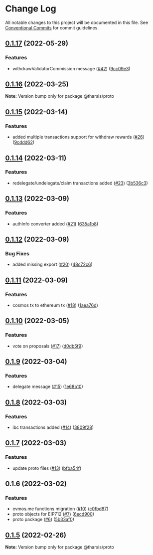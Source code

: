 # Change Log

All notable changes to this project will be documented in this file.
See [Conventional Commits](https://conventionalcommits.org) for commit guidelines.

## [0.1.17](https://github.com/tharsis/evmosjs/compare/@tharsis/proto@0.1.16...@tharsis/proto@0.1.17) (2022-05-29)

### Features

* withdrawValidatorCommission message ([#42](https://github.com/tharsis/evmosjs/issues/42)) ([9cc09e3](https://github.com/tharsis/evmosjs/commit/9cc09e34f0f052555d1f9c6e8f3d81dfbbea6d1c))

## [0.1.16](https://github.com/tharsis/evmosjs/compare/@tharsis/proto@0.1.15...@tharsis/proto@0.1.16) (2022-03-25)

**Note:** Version bump only for package @tharsis/proto

## [0.1.15](https://github.com/tharsis/evmosjs/compare/@tharsis/proto@0.1.14...@tharsis/proto@0.1.15) (2022-03-14)

### Features

* added multiple transactions support for withdraw rewards ([#26](https://github.com/tharsis/evmosjs/issues/26)) ([9cddd62](https://github.com/tharsis/evmosjs/commit/9cddd62bdeec00d50791df8fbaa0c1301d08d4ca))

## [0.1.14](https://github.com/tharsis/evmosjs/compare/@tharsis/proto@0.1.13...@tharsis/proto@0.1.14) (2022-03-11)

### Features

* redelegate/undelegate/claim transactions added ([#23](https://github.com/tharsis/evmosjs/issues/23)) ([3b536c3](https://github.com/tharsis/evmosjs/commit/3b536c321f7c304f79d121af346f16d6cca74b47))

## [0.1.13](https://github.com/tharsis/evmosjs/compare/@tharsis/proto@0.1.12...@tharsis/proto@0.1.13) (2022-03-09)

### Features

* authInfo converter added ([#21](https://github.com/tharsis/evmosjs/issues/21)) ([635a1b8](https://github.com/tharsis/evmosjs/commit/635a1b83c61bd94d37d8be529e2534b4600bb92e))

## [0.1.12](https://github.com/tharsis/evmosjs/compare/@tharsis/proto@0.1.11...@tharsis/proto@0.1.12) (2022-03-09)

### Bug Fixes

* added missing export ([#20](https://github.com/tharsis/evmosjs/issues/20)) ([48c72c6](https://github.com/tharsis/evmosjs/commit/48c72c68ae045ec124000467a6fc3a6b3e40f7d2))

## [0.1.11](https://github.com/tharsis/evmosjs/compare/@tharsis/proto@0.1.10...@tharsis/proto@0.1.11) (2022-03-09)

### Features

* cosmos tx to ethereum tx ([#18](https://github.com/tharsis/evmosjs/issues/18)) ([1aea76d](https://github.com/tharsis/evmosjs/commit/1aea76d2c1ff5fb04782ff6e1b7e3d881512b524))

## [0.1.10](https://github.com/tharsis/evmosjs/compare/@tharsis/proto@0.1.9...@tharsis/proto@0.1.10) (2022-03-05)

### Features

* vote on proposals ([#17](https://github.com/tharsis/evmosjs/issues/17)) ([d0db5f9](https://github.com/tharsis/evmosjs/commit/d0db5f9d2fba521a3cd20192d8d24c54f7f7fa4c))

## [0.1.9](https://github.com/tharsis/evmosjs/compare/@tharsis/proto@0.1.8...@tharsis/proto@0.1.9) (2022-03-04)

### Features

* delegate message ([#15](https://github.com/tharsis/evmosjs/issues/15)) ([1e68b10](https://github.com/tharsis/evmosjs/commit/1e68b10d107edef6d54358447cee60af84d46053))

## [0.1.8](https://github.com/tharsis/evmosjs/compare/@tharsis/proto@0.1.7...@tharsis/proto@0.1.8) (2022-03-03)

### Features

* ibc transactions added ([#14](https://github.com/tharsis/evmosjs/issues/14)) ([3809f28](https://github.com/tharsis/evmosjs/commit/3809f289e4e54c5013d3027578bde5c244ec8736))

## [0.1.7](https://github.com/tharsis/evmosjs/compare/@tharsis/proto@0.1.6...@tharsis/proto@0.1.7) (2022-03-03)

### Features

* update proto files ([#13](https://github.com/tharsis/evmosjs/issues/13)) ([bfba54f](https://github.com/tharsis/evmosjs/commit/bfba54f01056a97f34425b3ae0371627e6526a3f))

## 0.1.6 (2022-03-02)

### Features

* evmos.me functions migration ([#10](https://github.com/tharsis/evmosjs/issues/10)) ([c0fbd87](https://github.com/tharsis/evmosjs/commit/c0fbd87f6979e07420daf7344ea392c284a878cd))
* proto objects for EIP712 ([#7](https://github.com/tharsis/evmosjs/issues/7)) ([6ecd900](https://github.com/tharsis/evmosjs/commit/6ecd9004f081c6a70b80d903878877d378ff6c75))
* proto package ([#6](https://github.com/tharsis/evmosjs/issues/6)) ([5b33af0](https://github.com/tharsis/evmosjs/commit/5b33af04346f2e6fcc4f8e28bd8405a1bdebf83e))

## [0.1.5](https://github.com/tharsis/evmosjs/compare/@tharsis/proto@0.1.2...@tharsis/proto@0.1.5) (2022-02-26)

**Note:** Version bump only for package @tharsis/proto
